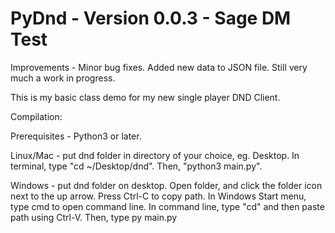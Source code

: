<h1>PyDnd - Version 0.0.3 - Sage DM Test</h1>

Improvements - Minor bug fixes.
Added new data to JSON file.
Still very much a work in progress.

This is my basic class demo for my new single player DND Client. 

Compilation:

Prerequisites - Python3 or later.

Linux/Mac - put dnd folder in directory of your choice, eg. Desktop. 
In terminal, type "cd ~/Desktop/dnd". 
Then, "python3 main.py".

Windows - put dnd folder on desktop.
Open folder, and click the folder icon next to the up arrow. Press Ctrl-C to copy path.
In Windows Start menu, type cmd to open command line.
In command line, type "cd" and then paste path using Ctrl-V. 
Then, type py main.py
